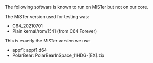 The following software is known to run on MiSTer but not on our core.

The MiSTer version used for testing was:

* C64_20210701 
* Plain kernal/rom/1541 (from C64 Forever)

This is exactly the MiSTer version we use. 

* appf1: appf1.d64
* PolarBear: PolarBearInSpace_11HDG-[EX].zip
